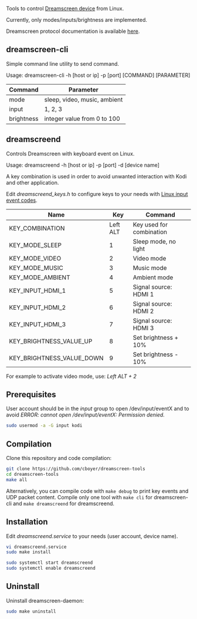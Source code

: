 Tools to control [Dreamscreen device](https://www.dreamscreentv.com) from Linux.

Currently, only modes/inputs/brightness are implemented.

Dreamscreen protocol documentation is available [here](https://planet.neeo.com/media/80x1kj/download/dreamscreen-v2-wifi-udp-protocol.pdf).

## dreamscreen-cli
Simple command line utility to send command.

Usage: dreamscreen-cli -h [host or ip] -p [port] [COMMAND] [PARAMETER]

Command     | Parameter
---         | ---
mode        | sleep, video, music, ambient
input       | 1, 2, 3
brightness  | integer value from 0 to 100


## dreamscreend
Controls Dreamscreen with keyboard event on Linux.

Usage: dreamscreend -h [host or ip] -p [port] -d [device name]

A key combination is used in order to avoid unwanted interaction with Kodi and other application.

Edit *dreamscreend_keys.h* to configure keys to your needs with [Linux input event codes](https://github.com/torvalds/linux/blob/master/include/uapi/linux/input-event-codes.h).

Name | Key | Command
--- | --- | ---
KEY_COMBINATION | Left ALT | Key used for combination
KEY_MODE_SLEEP | 1 | Sleep mode, no light
KEY_MODE_VIDEO | 2 | Video mode
KEY_MODE_MUSIC | 3 | Music mode
KEY_MODE_AMBIENT | 4 | Ambient mode
KEY_INPUT_HDMI_1 | 5 | Signal source: HDMI 1
KEY_INPUT_HDMI_2 | 6 | Signal source: HDMI 2
KEY_INPUT_HDMI_3 | 7 | Signal source: HDMI 3
KEY_BRIGHTNESS_VALUE_UP | 8 | Set brightness + 10%
KEY_BRIGHTNESS_VALUE_DOWN | 9 | Set brightness - 10%

For example to activate video mode, use: *Left ALT + 2*


## Prerequisites
User account should be in the *input* group to open /dev/input/eventX and to avoid *ERROR: cannot open /dev/input/eventX: Permission denied.*

```bash
sudo usermod -a -G input kodi
```

## Compilation
Clone this repository and code compilation:
```bash
git clone https://github.com/cboyer/dreamscreen-tools
cd dreamscreen-tools
make all
```

Alternatively, you can compile code with `make debug` to print key events and UDP packet content.
Compile only one tool with `make cli` for dreamscreen-cli and `make dreamscreend` for dreamscreend.

## Installation
Edit *dreamscreend.service* to your needs (user account, device name).
```bash
vi dreamscreend.service
sudo make install

sudo systemctl start dreamscreend
sudo systemctl enable dreamscreend
```

## Uninstall
Uninstall dreamscreen-daemon:
```bash
sudo make uninstall
```
